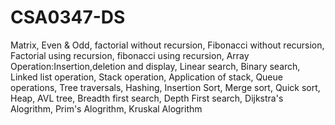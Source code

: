# CSA0347-DS
Matrix,
Even & Odd,
factorial without recursion,
Fibonacci without recursion,
Factorial using recursion,
fibonacci using recursion,
Array Operation:Insertion,deletion and display,
Linear search,
Binary search,
Linked list operation,
Stack operation,
Application of stack,
Queue operations,
Tree traversals,
Hashing,
Insertion Sort,
Merge sort,
Quick sort,
Heap,
AVL tree,
Breadth first search,
Depth First search,
Dijkstra's Alogrithm,
Prim's Alogrithm,
Kruskal Alogrithm
